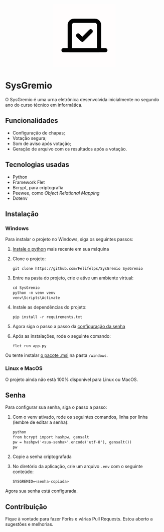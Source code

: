 <p align="center">
    <img src="/assets/icon.png" alt="Logo" width=200 height=200>
</p>

# SysGremio

O SysGremio é uma urna eletrônica desenvolvida inicialmente no segundo ano do curso técnico em informática.

## Funcionalidades

- Configuração de chapas;
- Votação segura;
- Som de aviso após votação;
- Geração de arquivo com os resultados após a votação.

## Tecnologias usadas

- Python
- Framework Flet
- Bcrypt, para criptografia
- Peewee, como *Object Relational Mapping*
- Dotenv

## Instalação

### Windows

Para instalar o projeto no Windows, siga os seguintes passos:

1. [Instale o python](https://www.python.org/downloads/) mais recente em sua máquina
2. Clone o projeto:

    ```
    git clone https://github.com/Felifelps/SysGremio SysGremio
    ```
3. Entre na pasta do projeto, crie e ative um ambiente virtual:

    ```
    cd SysGremio
    python -m venv venv
    venv\Scripts\Activate
    ```
4. Instale as dependências do projeto:

    ```
    pip install -r requirements.txt
    ```
5. Agora siga o passo a passo da [configuração da senha](#senha)
6. Após as instalações, rode o seguinte comando:

    ```
    flet run app.py
    ```

Ou tente instalar [o pacote .msi](/windows) na pasta `/windows`.

### Linux e MacOS

O projeto ainda não está 100% disponível para Linux ou MacOS.

## Senha

Para configurar sua senha, siga o passo a passo:

1. Com o venv ativado, rode os seguintes comandos, linha por linha (lembre de editar a senha):
    
    ```
    python
    from bcrypt import hashpw, gensalt
    pw = hashpw('<sua-senha>'.encode('utf-8'), gensalt())
    pw
    ```

2. Copie a senha criptografada
3. No diretório da aplicação, crie um arquivo `.env` com o seguinte conteúdo:

    ```
    SYSGREMIO=<senha-copiada>
    ```

Agora sua senha está configurada.

## Contribuição

Fique à vontade para fazer Forks e várias Pull Requests. Estou aberto a sugestões e melhorias.